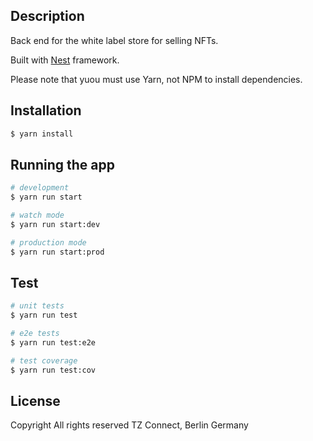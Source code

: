 ## Description

Back end for the white label store for selling NFTs.

Built with [Nest](https://github.com/nestjs/nest) framework.

Please note that yuou must use Yarn, not NPM to install dependencies.

## Installation

```bash
$ yarn install
```

## Running the app

```bash
# development
$ yarn run start

# watch mode
$ yarn run start:dev

# production mode
$ yarn run start:prod
```

## Test

```bash
# unit tests
$ yarn run test

# e2e tests
$ yarn run test:e2e

# test coverage
$ yarn run test:cov
```

## License
Copyright All rights reserved TZ Connect, Berlin Germany
